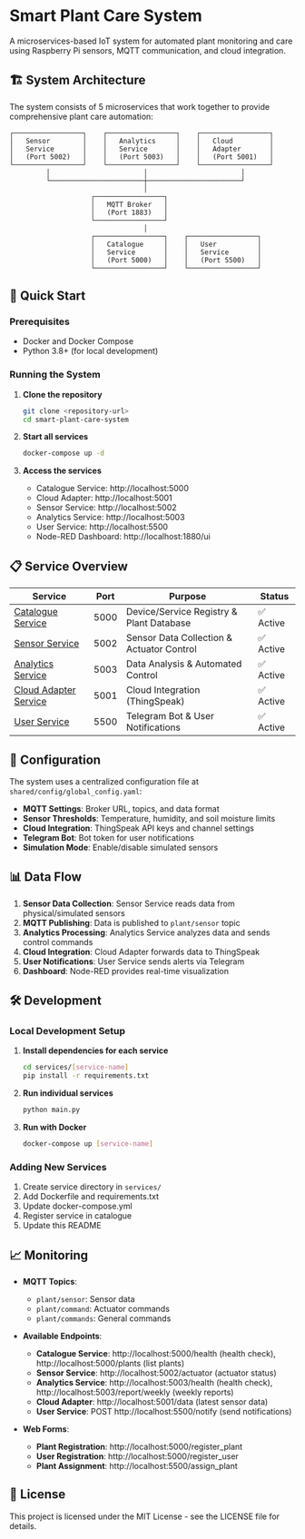 # Smart Plant Care System

A microservices-based IoT system for automated plant monitoring and care using Raspberry Pi sensors, MQTT communication, and cloud integration.

## 🏗️ System Architecture

The system consists of 5 microservices that work together to provide comprehensive plant care automation:

```
┌─────────────────┐    ┌─────────────────┐    ┌─────────────────┐
│   Sensor        │    │   Analytics     │    │   Cloud         │
│   Service       │    │   Service       │    │   Adapter       │
│   (Port 5002)   │    │   (Port 5003)   │    │   (Port 5001)   │
└─────────────────┘    └─────────────────┘    └─────────────────┘
         │                       │                       │
         └───────────────────────┼───────────────────────┘
                                 │
                    ┌─────────────────┐
                    │   MQTT Broker   │
                    │   (Port 1883)   │
                    └─────────────────┘
                                 │
                    ┌─────────────────┐    ┌─────────────────┐
                    │   Catalogue     │    │   User          │
                    │   Service       │    │   Service       │
                    │   (Port 5000)   │    │   (Port 5500)   │
                    └─────────────────┘    └─────────────────┘
```

## 🚀 Quick Start

### Prerequisites
- Docker and Docker Compose
- Python 3.8+ (for local development)

### Running the System

1. **Clone the repository**
   ```bash
   git clone <repository-url>
   cd smart-plant-care-system
   ```

2. **Start all services**
   ```bash
   docker-compose up -d
   ```

3. **Access the services**
   - Catalogue Service: http://localhost:5000
   - Cloud Adapter: http://localhost:5001
   - Sensor Service: http://localhost:5002
   - Analytics Service: http://localhost:5003
   - User Service: http://localhost:5500
   - Node-RED Dashboard: http://localhost:1880/ui

## 📋 Service Overview

| Service | Port | Purpose | Status |
|---------|------|---------|--------|
| [Catalogue Service](services/catalogue-service/README.md) | 5000 | Device/Service Registry & Plant Database | ✅ Active |
| [Sensor Service](services/sensor-service/README.md) | 5002 | Sensor Data Collection & Actuator Control | ✅ Active |
| [Analytics Service](services/analytics-service/README.md) | 5003 | Data Analysis & Automated Control | ✅ Active |
| [Cloud Adapter Service](services/cloud-adapter-service/README.md) | 5001 | Cloud Integration (ThingSpeak) | ✅ Active |
| [User Service](services/user-service/README.md) | 5500 | Telegram Bot & User Notifications | ✅ Active |

## 🔧 Configuration

The system uses a centralized configuration file at `shared/config/global_config.yaml`:

- **MQTT Settings**: Broker URL, topics, and data format
- **Sensor Thresholds**: Temperature, humidity, and soil moisture limits
- **Cloud Integration**: ThingSpeak API keys and channel settings
- **Telegram Bot**: Bot token for user notifications
- **Simulation Mode**: Enable/disable simulated sensors

## 📊 Data Flow

1. **Sensor Data Collection**: Sensor Service reads data from physical/simulated sensors
2. **MQTT Publishing**: Data is published to `plant/sensor` topic
3. **Analytics Processing**: Analytics Service analyzes data and sends control commands
4. **Cloud Integration**: Cloud Adapter forwards data to ThingSpeak
5. **User Notifications**: User Service sends alerts via Telegram
6. **Dashboard**: Node-RED provides real-time visualization

## 🛠️ Development

### Local Development Setup

1. **Install dependencies for each service**
   ```bash
   cd services/[service-name]
   pip install -r requirements.txt
   ```

2. **Run individual services**
   ```bash
   python main.py
   ```

3. **Run with Docker**
   ```bash
   docker-compose up [service-name]
   ```

### Adding New Services

1. Create service directory in `services/`
2. Add Dockerfile and requirements.txt
3. Update docker-compose.yml
4. Register service in catalogue
5. Update this README

## 📈 Monitoring

- **MQTT Topics**:
  - `plant/sensor`: Sensor data
  - `plant/command`: Actuator commands
  - `plant/commands`: General commands

- **Available Endpoints**:
  - **Catalogue Service**: http://localhost:5000/health (health check), http://localhost:5000/plants (list plants)
  - **Sensor Service**: http://localhost:5002/actuator (actuator status)
  - **Analytics Service**: http://localhost:5003/health (health check), http://localhost:5003/report/weekly (weekly reports)
  - **Cloud Adapter**: http://localhost:5001/data (latest sensor data)
  - **User Service**: POST http://localhost:5500/notify (send notifications)

- **Web Forms**:
  - **Plant Registration**: http://localhost:5000/register_plant
  - **User Registration**: http://localhost:5000/register_user
  - **Plant Assignment**: http://localhost:5500/assign_plant


## 📄 License

This project is licensed under the MIT License - see the LICENSE file for details.

